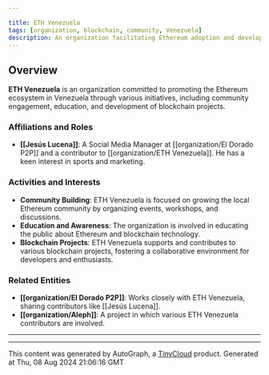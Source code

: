 ```yaml
---

title: ETH Venezuela
tags: [organization, blockchain, community, Venezuela]
description: An organization facilitating Ethereum adoption and development within Venezuela, involved in various blockchain-related initiatives and community events.
---
```

## Overview
**ETH Venezuela** is an organization committed to promoting the Ethereum ecosystem in Venezuela through various initiatives, including community engagement, education, and development of blockchain projects.

### Affiliations and Roles
- **[[Jesús Lucena]]**: A Social Media Manager at [[organization/El Dorado P2P]] and a contributor to [[organization/ETH Venezuela]]. He has a keen interest in sports and marketing.

### Activities and Interests
- **Community Building**: ETH Venezuela is focused on growing the local Ethereum community by organizing events, workshops, and discussions.
- **Education and Awareness**: The organization is involved in educating the public about Ethereum and blockchain technology.
- **Blockchain Projects**: ETH Venezuela supports and contributes to various blockchain projects, fostering a collaborative environment for developers and enthusiasts.

### Related Entities
- **[[organization/El Dorado P2P]]**: Works closely with ETH Venezuela, sharing contributors like [[Jesús Lucena]].
- **[[organization/Aleph]]**: A project in which various ETH Venezuela contributors are involved.

---
---
This content was generated by AutoGraph, a [TinyCloud](https://tinycloud.xyz/) product.
Generated at  Thu, 08 Aug 2024 21:06:16 GMT